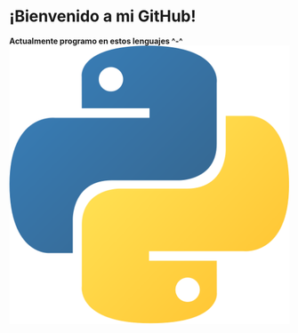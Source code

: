 # ¡Bienvenido a mi GitHub!
**Actualmente programo en estos lenguajes ^-^**
![Python](https://raw.githubusercontent.com/nezu-lab/nezu-lab/main/python.png)
